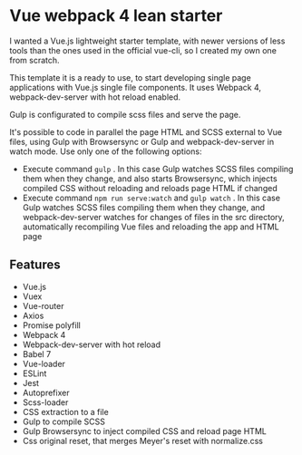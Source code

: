 # Vue webpack 4 lean starter
I wanted a Vue.js lightweight starter template, with newer versions of less tools than the ones used in the official vue-cli, so I created my own one from scratch.

This template it is a ready to use, to start developing single page applications with Vue.js single file components. It uses Webpack 4, webpack-dev-server with hot reload enabled.

Gulp is configurated to compile scss files and serve the page.

It's possible to code in parallel the page HTML and SCSS external to Vue files, using Gulp with Browsersync or Gulp and webpack-dev-server in watch mode. Use only one of the following options:
- Execute command `gulp` . In this case Gulp watches SCSS files compiling them when they change, and also starts Browsersync, which injects compiled CSS without reloading and reloads page HTML if changed
- Execute command `npm run serve:watch` and `gulp watch` . In this case Gulp watches SCSS files compiling them when they change, and webpack-dev-server watches for changes of files in the src directory, automatically recompiling Vue files and reloading the app and HTML page

## Features
- Vue.js
- Vuex
- Vue-router
- Axios
- Promise polyfill
- Webpack 4
- Webpack-dev-server with hot reload
- Babel 7
- Vue-loader
- ESLint
- Jest
- Autoprefixer
- Scss-loader
- CSS extraction to a file
- Gulp to compile SCSS
- Gulp Browsersync to inject compiled CSS and reload page HTML
- Css original reset, that merges Meyer's reset with normalize.css
